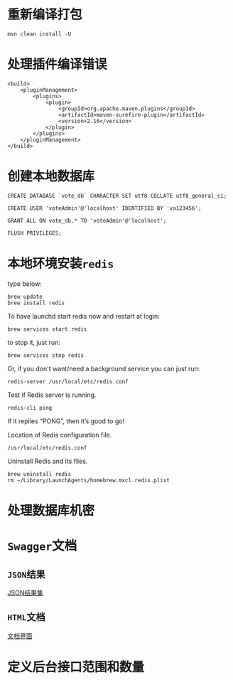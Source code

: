 # 重新编译打包

    mvn clean install -U

# 处理插件编译错误

    <build>
        <pluginManagement>
            <plugins>
                <plugin>
                    <groupId>org.apache.maven.plugins</groupId>
                    <artifactId>maven-surefire-plugin</artifactId>
                    <version>2.16</version>
                </plugin>
            </plugins>
        </pluginManagement>
    </build>

# 创建本地数据库

    CREATE DATABASE `vote_db` CHARACTER SET utf8 COLLATE utf8_general_ci;
    
    CREATE USER 'voteAdmin'@'localhost' IDENTIFIED BY 'va123456';
    
    GRANT ALL ON vote_db.* TO 'voteAdmin'@'localhost';
    
    FLUSH PRIVILEGES;

# 本地环境安装`redis`

type below:

    brew update
    brew install redis

To have launchd start redis now and restart at login:

    brew services start redis

to stop it, just run:

    brew services stop redis

Or, if you don't want/need a background service you can just run:

    redis-server /usr/local/etc/redis.conf

Test if Redis server is running.

    redis-cli ping

If it replies “PONG”, then it’s good to go!

Location of Redis configuration file.

    /usr/local/etc/redis.conf

Uninstall Redis and its files.

    brew uninstall redis
    rm ~/Library/LaunchAgents/homebrew.mxcl.redis.plist

# 处理数据库机密

# `Swagger`文档

## `JSON`结果

[JSON结果集](http://localhost:8000/v2/api-docs)

## `HTML`文档

[文档界面](http://localhost:8000/swagger-ui.html)

# 定义后台接口范围和数量
